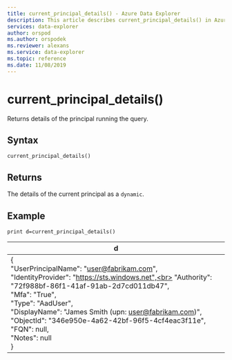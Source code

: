 ```yaml
---
title: current_principal_details() - Azure Data Explorer
description: This article describes current_principal_details() in Azure Data Explorer.
services: data-explorer
author: orspod
ms.author: orspodek
ms.reviewer: alexans
ms.service: data-explorer
ms.topic: reference
ms.date: 11/08/2019
---
```

# current_principal_details()

Returns details of the principal running the query.

## Syntax

`current_principal_details()`

## Returns

The details of the current principal as a `dynamic`.

## Example

<!-- csl: https://help.apl.windows.net/Samples -->
```apl
print d=current_principal_details()
```

|d|
|---|
|{<br>  "UserPrincipalName": "user@fabrikam.com",<br>  "IdentityProvider": "https://sts.windows.net",<br>  "Authority": "72f988bf-86f1-41af-91ab-2d7cd011db47",<br>  "Mfa": "True",<br>  "Type": "AadUser",<br>  "DisplayName": "James Smith (upn: user@fabrikam.com)",<br>  "ObjectId": "346e950e-4a62-42bf-96f5-4cf4eac3f11e",<br>  "FQN": null,<br>  "Notes": null<br>}|

